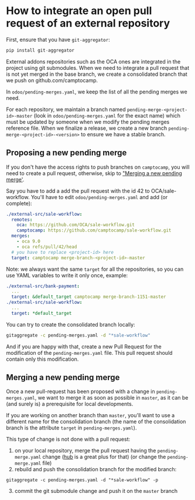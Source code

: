 # How to integrate an open pull request of an external repository

First, ensure that you have `git-aggregator`:

```python
pip install git-aggregator
```

External addons repositories such as the OCA ones are integrated in the project
using git submodules.  When we need to integrate a pull request that is not yet
merged in the base branch, we create a consolidated branch that we push on
github.com/camptocamp.

In `odoo/pending-merges.yaml`, we keep the list of all the pending merges we need.

For each repository, we maintain a branch named
`pending-merge-<project-id>-master` (look in `odoo/pending-merges.yaml` for the
exact name)  which must be updated by someone when we modify the pending merges
reference file.  When we finalize a release, we create a new branch
`pending-merge-<project-id>-<version>` to ensure we have a stable branch.

## Proposing a new pending merge

If you don't have the access rights to push branches on `camptocamp`, you will
need to create a pull request, otherwise, skip to ["Merging a new pending
merge'](#merging-a-new-pending-merge).

Say you have to add a add the pull request with the id 42 to OCA/sale-workflow.
You'll have to edit `odoo/pending-merges.yaml` and add (or complete):

```yaml
./external-src/sale-workflow:
  remotes:
    oca: https://github.com/OCA/sale-workflow.git
    camptocamp: https://github.com/camptocamp/sale-workflow.git
  merges:
    - oca 9.0
    - oca refs/pull/42/head
  # you have to replace <project-id> here
  target: camptocamp merge-branch-<project-id>-master
```

Note: we always want the same `target` for all the repositories, so you can use
YAML variables to write it only once, example:

```yaml
./external-src/bank-payment:
  ...
  target: &default_target camptocamp merge-branch-1151-master
./external-src/sale-workflow:
  ...
  target: *default_target
```

You can try to create the consolidated branch locally:

```bash
gitaggregate -c pending-merges.yaml -d "*sale-workflow"
```

And if you are happy with that, create a new Pull Request for the modification
of the `pending-merges.yaml` file.
This pull request should contain only this modification.

## Merging a new pending merge

Once a new pull-request has been proposed with a change in `pending-merges.yaml`,
we want to merge it as soon as possible in `master`, as it can be (and surely
is) a prerequisite for local developments.

If you are working on another branch than `master`, you'll want to use a
different name for the consolidation branch (the name of the consolidation
branch is the attribute `target` in `pending-merges.yaml`).

This type of change is not done with a pull request:

1. on your local repository, merge the pull request having the
   `pending-merge.yaml` change ([hub](https://hub.github.com) is a great plus
   for that) (or change the `pending-merge.yaml` file)
2. rebuild and push the consolidation branch for the modified branch:

  ```
  gitaggregate -c pending-merges.yaml -d "*sale-workflow" -p
  ```

3. commit the git submodule change and push it on the `master` branch
